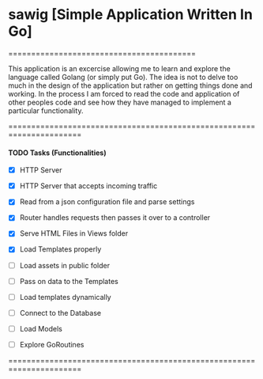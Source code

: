 # sawig [Simple Application Written In Go]
=========================================


This application is an excercise allowing me to learn and explore the language called Golang (or simply put Go). The idea is not to delve too much in the design of the application but rather on getting things done and working. In the process I am forced to read the code and application of other peoples code and see how they have managed to implement a particular functionality.




======================================================================

#### TODO Tasks (Functionalities)


- [x] HTTP Server
- [x] HTTP Server that accepts incoming traffic
- [x] Read from a json configuration file and parse settings
- [x] Router handles requests then passes it over to a controller
- [x] Serve HTML Files in Views folder
- [x] Load Templates properly
- [ ] Load assets in public folder
- [ ] Pass on data to the Templates
- [ ] Load templates dynamically
- [ ] Connect to the Database
- [ ] Load Models
- [ ] Explore GoRoutines


======================================================================
